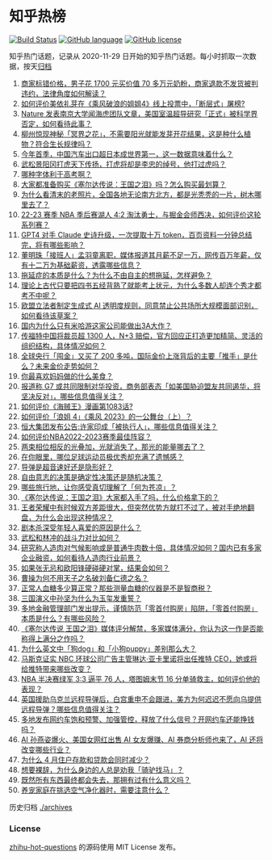 # 知乎热榜
[![Build Status](https://github.com/ToWeLong/zhihu-hot-questions/workflows/CI/badge.svg)](https://github.com/ToWeLong/zhihu-hot-questions/actions)
[![GitHub language](https://img.shields.io/badge/language-golang-orange.svg)](https://golang.org/)
[![GitHub license](https://img.shields.io/github/license/ToWeLong/zhihu-hot-questions)](https://github.com/ToWeLong/zhihu-hot-questions/blob/main/LICENSE)

知乎热门话题，记录从 2020-11-29 日开始的知乎热门话题。每小时抓取一次数据，按天[归档](./archives)

<!-- BEGIN -->

1. [商家标错价格，男子花 1700 元买价值 70 多万元奶粉，商家退款不发货被判违约，法律角度如何解读？](https://www.zhihu.com/question/600730098)
1. [如何评价美依礼芽在《乘风破浪的姐姐4》线上投票中，「断层式」屠榜?](https://www.zhihu.com/question/599831254)
1. [Nature 发表南京大学闻海虎团队文章，美国室温超导研究「正式」被科学界否定，如何看待此事？](https://www.zhihu.com/question/600609358)
1. [柳州惊现神秘「冥界之花」，不需要阳光就能发芽开花结果，这是种什么植物？符合生长规律吗？](https://www.zhihu.com/question/600586178)
1. [今年首季，中国汽车出口超日本成世界第一，这一数据意味着什么？](https://www.zhihu.com/question/600755135)
1. [武松景阳冈打虎天下传扬，打虎将却是李忠的绰号，他打过虎吗？](https://www.zhihu.com/question/589223397)
1. [哪种字体利于高考啊？](https://www.zhihu.com/question/442912614)
1. [大家都准备购买《塞尔达传说：王国之泪》吗？怎么购买最划算？](https://www.zhihu.com/question/596518966)
1. [为什么看清末的老照片，全国各地无论南方北方，都是光秃秃的一片，树木哪里去了？](https://www.zhihu.com/question/63942060)
1. [22-23 赛季 NBA 季后赛湖人 4:2 淘汰勇士，与掘金会师西决，如何评价这轮系列赛？](https://www.zhihu.com/question/600725327)
1. [GPT4 对手 Claude 史诗升级，一次提取十万 token，百页资料一分钟总结完，将有哪些影响？](https://www.zhihu.com/question/600571085)
1. [董明珠「接班人」孟羽童离职，媒体报道其月薪不足一万，网传百万年薪，仅有十二万为基础薪资，透露哪些信息？](https://www.zhihu.com/question/600534723)
1. [拖延症的本质是什么？为什么不由自主的想拖延，怎样避免？](https://www.zhihu.com/question/283137567)
1. [理论上古代只要把四书五经背熟了就能考上状元，为什么多数人却连个秀才都考不中呢？](https://www.zhihu.com/question/599169937)
1. [欧盟立法者制定生成式 AI 透明度规则，同意禁止公共场所大规模面部识别，如何看待该草案？](https://www.zhihu.com/question/600590110)
1. [国内为什么只有米哈游这家公司能做出3A大作？](https://www.zhihu.com/question/599835719)
1. [传福特中国将裁员超 1300 人，N+3 赔偿，官方回应正打造更加精简、灵活的组织结构，具体情况如何？](https://www.zhihu.com/question/600605109)
1. [全球央行「囤金」又买了 200 多吨，国际金价上涨背后的主要「推手」是什么？未来金价走势如何？](https://www.zhihu.com/question/600637965)
1. [你最喜欢妈妈做的什么美食？](https://www.zhihu.com/question/562046126)
1. [报道称 G7 或共同限制对华投资，商务部表态「如美国胁迫盟友共同遏华，将坚决反对」，哪些信息值得关注？](https://www.zhihu.com/question/600381095)
1. [如何评价《海贼王》漫画第1083话?](https://www.zhihu.com/question/599857633)
1. [如何评价「浪姐 4」《乘风 2023》的一公舞台（上）？](https://www.zhihu.com/question/600742689)
1. [恒大集团发布公告:许家印成「被执行人」，哪些信息值得关注？](https://www.zhihu.com/question/600673184)
1. [如何评价NBA2022-2023赛季最佳阵容？](https://www.zhihu.com/question/600315799)
1. [两束相位相反的光叠加，光就消失了，那光的能量哪去了？](https://www.zhihu.com/question/34125620)
1. [在你眼里，哪位足球运动员极优秀却充满了遗憾感？](https://www.zhihu.com/question/598413912)
1. [导弹是超音速好还是隐形好？](https://www.zhihu.com/question/599840901)
1. [自由意志的决策是确定性决策还是随机决策？](https://www.zhihu.com/question/599650137)
1. [哪些旅行地，让你感受真切理解了「何为苍凉」？](https://www.zhihu.com/question/599400303)
1. [《塞尔达传说：王国之泪》大家都入手了吗，什么价格拿下的？](https://www.zhihu.com/question/596272793)
1. [王者荣耀中有时候双方差距很大，但突然优势方就打不过了，被对手绝地翻盘，为什么会出现这种情况？](https://www.zhihu.com/question/390220369)
1. [剧本杀深受年轻人喜爱的原因是什么？](https://www.zhihu.com/question/596368846)
1. [武松和林冲的战斗力对比如何？](https://www.zhihu.com/question/575226463)
1. [研究称人造肉对气候影响或是普通牛肉数十倍，具体情况如何？国内已有多家企业融资，如何看待人造肉行业前景？](https://www.zhihu.com/question/600428165)
1. [如果张无忌和欧阳锋硬碰硬对掌，结果会如何？](https://www.zhihu.com/question/600158005)
1. [曹操为何不用天子之名破刘备仁德之名？](https://www.zhihu.com/question/599934591)
1. [正常人血糖多少算正常？那些测量血糖的仪器是不是智商税？](https://www.zhihu.com/question/600406792)
1. [三国演义中孙坚为什么为玉玺发重誓？](https://www.zhihu.com/question/599665388)
1. [多地金融管理部门发出提示，谨慎防范「零首付购房」陷阱，「零首付购房」本质是什么？有哪些风险？](https://www.zhihu.com/question/600580504)
1. [《塞尔达传说 王国之泪》媒体评分解禁，多家媒体满分，你认为这一作是否能称得上满分之作吗？](https://www.zhihu.com/question/600443302)
1. [为什么英文中「狗dog」和「小狗puppy」差别那么大？](https://www.zhihu.com/question/600172606)
1. [马斯克证实 NBC 环球公司广告主管琳达·亚卡里诺将出任推特 CEO，她或将给推特带来哪些改变？](https://www.zhihu.com/question/600730103)
1. [NBA 半决赛绿军 3:3 逼平 76 人，塔图姆末节 16 分单骑救主，如何评价他的表现？](https://www.zhihu.com/question/600530281)
1. [英国援助乌克兰远程导弹后，白宫重申不会跟进，美方为何迟迟不愿向乌提供远程导弹？哪些信息值得关注？](https://www.zhihu.com/question/600766176)
1. [多地发布网约车饱和预警、加强管控，释放了什么信号？开网约车还能挣钱吗？](https://www.zhihu.com/question/600761617)
1. [AI 孙燕姿爆火、美国女网红出售 AI 女友爆赚、AI 券商分析师也来了，AI 还将改变哪些行业？](https://www.zhihu.com/question/600653363)
1. [为什么 4 月住户存款和贷款会同时减少？](https://www.zhihu.com/question/600620130)
1. [想要裸辞，为什么身边的人总是劝我「骑驴找马」？](https://www.zhihu.com/question/593528181)
1. [既然所有东西最终都会失去，那拥有过有什么意义吗？](https://www.zhihu.com/question/599658489)
1. [养宠家庭在挑选空气净化器时，需要注意什么？](https://www.zhihu.com/question/595576432)

<!-- END -->

历史归档 [./archives](./archives)


### License
[zhihu-hot-questions](https://github.com/towelong/zhihu-hot-questions) 的源码使用 MIT License 发布。